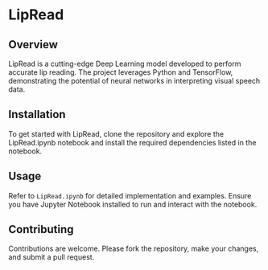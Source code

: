 # LipRead

## Overview
LipRead is a cutting-edge Deep Learning model developed to perform accurate lip reading. The project leverages Python and TensorFlow, demonstrating the potential of neural networks in interpreting visual speech data.

## Installation
To get started with LipRead, clone the repository and explore the LipRead.ipynb notebook and install the required dependencies listed in the notebook.

## Usage
Refer to `LipRead.ipynb` for detailed implementation and examples. Ensure you have Jupyter Notebook installed to run and interact with the notebook.

## Contributing
Contributions are welcome. Please fork the repository, make your changes, and submit a pull request.

